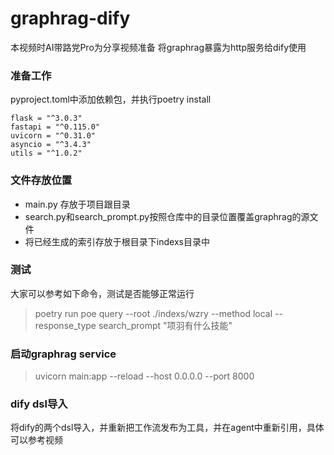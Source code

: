# graphrag-dify
本视频时AI带路党Pro为分享视频准备
将graphrag暴露为http服务给dify使用
### 准备工作
pyproject.toml中添加依赖包，并执行poetry install
```
flask = "^3.0.3"
fastapi = "^0.115.0"
uvicorn = "^0.31.0"
asyncio = "^3.4.3"
utils = "^1.0.2"
```
### 文件存放位置
- main.py 存放于项目跟目录
- search.py和search_prompt.py按照仓库中的目录位置覆盖graphrag的源文件
- 将已经生成的索引存放于根目录下indexs目录中

### 测试
大家可以参考如下命令，测试是否能够正常运行
> poetry run poe query --root ./indexs/wzry --method local --response_type search_prompt "项羽有什么技能"

### 启动graphrag service
> uvicorn main:app --reload --host 0.0.0.0 --port 8000
### dify dsl导入
将dify的两个dsl导入，并重新把工作流发布为工具，并在agent中重新引用，具体可以参考视频
